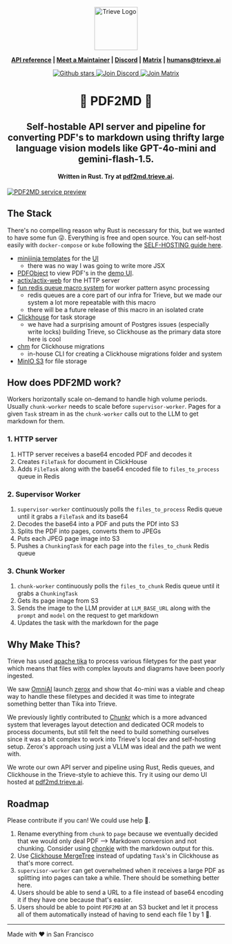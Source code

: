 <p align="center">
  <img height="100" src="https://trieve.b-cdn.net/trieve-logo.png" alt="Trieve Logo">
</p>
<p align="center">
<strong><a href="https://pdf2md.trieve.ai/redoc">API reference</a> | <a href="https://cal.com/nick.k/meet">Meet a Maintainer</a> | <a href="https://discord.gg/eBJXXZDB8z">Discord</a> | <a href="https://matrix.to/#/#trieve-general:trieve.ai">Matrix</a> | <a href="mailto:humans@trieve.ai">humans@trieve.ai</a>
</strong>
</p>

<p align="center">
    <a href="https://github.com/devflowinc/trieve/stargazers">
        <img src="https://img.shields.io/github/stars/devflowinc/trieve.svg?style=flat&color=yellow" alt="Github stars"/>
    </a>
    <a href="https://discord.gg/CuJVfgZf54">
        <img src="https://img.shields.io/discord/1130153053056684123.svg?label=Discord&logo=Discord&colorB=7289da&style=flat" alt="Join Discord"/>
    </a>
    <a href="https://matrix.to/#/#trieve-general:trieve.ai">
        <img src="https://img.shields.io/badge/matrix-join-purple?style=flat&logo=matrix&logocolor=white" alt="Join Matrix"/>
    </a>
</p>

<h1 align="center">🦀 PDF2MD 🦀</h1>

<h2 align="center">
    <b>Self-hostable API server and pipeline for converting PDF's to markdown using thrifty large language vision models like GPT-4o-mini and gemini-flash-1.5.</b>
</h2>

<h4 align="center">Written in Rust. Try at <a href="https://pdf2md.trieve.ai">pdf2md.trieve.ai</a>.</h4>

[![PDF2MD service preview](https://cdn.trieve.ai/pdf2md/pdf2md-preview.webp)](https://pdf2md.trieve.ai)

## The Stack

There's no compelling reason why Rust is necessary for this, but we wanted to have some fun 😜. Everything is free and open source. You can self-host easily with `docker-compose` or `kube` following the [SELF-HOSTING guide here](https://github.com/devflowinc/trieve/tree/main/pdf2md/SELF-HOSTING.md).

- [minijinja templates](https://github.com/mitsuhiko/minijinja) for the [UI](https://pdf2md.trieve.ai)
    - there was no way I was going to write more JSX
- [PDFObject](https://github.com/pipwerks/pdfobject) to view PDF's in the [demo UI](https://pdf2md.trieve.ai).
- [actix/actix-web](https://github.com/actix/actix-web) for the HTTP server
- [fun redis queue macro system](https://github.com/devflowinc/trieve/blob/main/pdf2md/server/src/operators/redis.rs#L7-L62) for worker pattern async processing
    - redis queues are a core part of our infra for Trieve, but we made our system a lot more repeatable with this macro
    - there will be a future release of this macro in an isolated crate
- [Clickhouse](https://github.com/ClickHouse/ClickHouse) for task storage
    - we have had a surprising amount of Postgres issues (especially write locks) building Trieve, so Clickhouse as the primary data store here is cool
- [chm](https://docs.rs/chm/latest/chm/index.html) for Clickhouse migrations
    - in-house CLI for creating a Clickhouse migrations folder and system
- [MinIO S3](https://github.com/minio/minio) for file storage

## How does PDF2MD work?

Workers horizontally scale on-demand to handle high volume periods. Usually `chunk-worker` needs to scale before `supervisor-worker`. Pages for a given `Task` stream in as the `chunk-worker` calls out to the LLM to get markdown for them.

### 1. HTTP server

1. HTTP server receives a base64 encoded PDF and decodes it
3. Creates `FileTask` for document in ClickHouse
4. Adds `FileTask` along with the base64 encoded file to `files_to_process` queue in Redis

### 2. Supervisor Worker

1. `supervisor-worker` continuously polls the `files_to_process` Redis queue until it grabs a `FileTask` and its base64
2. Decodes the base64 into a PDF and puts the PDf into S3
3. Splits the PDF into pages, converts them to JPEGs
4. Puts each JPEG page image into S3
5. Pushes a `ChunkingTask` for each page into the `files_to_chunk` Redis queue

### 3. Chunk Worker

1. `chunk-worker` continuously polls the `files_to_chunk` Redis queue until it grabs a `ChunkingTask`
2. Gets its page image from S3
3. Sends the image to the LLM provider at `LLM_BASE_URL` along with the `prompt` and `model` on the request to get markdown
4. Updates the task with the markdown for the page

## Why Make This?

Trieve has used [apache tika](https://tika.apache.org/) to process various filetypes for the past year which means that files with complex layouts and diagrams have been poorly ingested. 

We saw [OmniAI](https://github.com/getomni-ai) launch [zerox](https://github.com/getomni-ai/zerox) and show that 4o-mini was a viable and cheap way to handle these filetypes and decided it was time to integrate something better than Tika into Trieve.

We previously lightly contributed to [Chunkr](https://github.com/lumina-ai-inc/chunkr) which is a more advanced system that leverages layout detection and dedicated OCR models to process documents, but still felt the need to build something ourselves since it was a bit complex to work into Trieve's local dev and self-hosting setup. Zerox's approach using just a VLLM was ideal and the path we went with.

We wrote our own API server and pipeline using Rust, Redis queues, and Clickhouse in the Trieve-style to achieve this. Try it using our demo UI hosted at [pdf2md.trieve.ai](https://pdf2md.trieve.ai).

## Roadmap

Please contribute if you can! We could use help 🙏.

1. Rename everything from `chunk` to `page` because we eventually decided that we would only deal PDF --> Markdown conversion and not chunking. Consider using [chonkie](https://github.com/bhavnicksm/chonkie) with the markdown output for this.
2. Use [Clickhouse MergeTree](https://clickhouse.com/docs/en/engines/table-engines/mergetree-family/mergetree) instead of updating `Task`'s in Clickhouse as that's more correct.
3. `supervisor-worker` can get overwhelmed when it receives a large PDF as splitting into pages can take a while. There should be something better here.
4. Users should be able to send a URL to a file instead of base64 encoding it if they have one because that's easier. 
5. Users should be able to point `PDF2MD` at an S3 bucket and let it process all of them automatically instead of having to send each file 1 by 1 🤮.

---

Made with ❤️ in San Francisco
